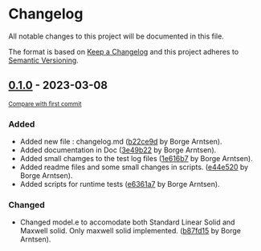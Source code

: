# Changelog

All notable changes to this project will be documented in this file.

The format is based on [Keep a Changelog](http://keepachangelog.com/en/1.0.0/)
and this project adheres to [Semantic Versioning](http://semver.org/spec/v2.0.0.html).

<!-- insertion marker -->
## [0.1.0](https://github.com/barntsen/PyAc2d/releases/tag/0.1.0) - 2023-03-08

<small>[Compare with first commit](https://github.com/barntsen/PyAc2d/compare/eadfe1596e79c5b22ea9050c5b8ceab818aa98fb...0.1.0)</small>

### Added

- Added new file : changelog.md ([b22ce9d](https://github.com/barntsen/PyAc2d/commit/b22ce9d039b36ab83f93c8ba64de033250dcb336) by Borge Arntsen).
- Added documentation in Doc ([3e49b22](https://github.com/barntsen/PyAc2d/commit/3e49b228f1adb275c58fe3118502b7d2d0ea7e67) by Borge Arntsen).
- Added small chamges to the test log files ([1e616b7](https://github.com/barntsen/PyAc2d/commit/1e616b74d86627cf9bcaacb8b1c2a9dbdf0dfe4d) by Borge Arntsen).
- Added readme files and some small changes in scripts. ([e44e520](https://github.com/barntsen/PyAc2d/commit/e44e520f5a4f3f7ffa13adc5d024dec23b2780c6) by Borge Arntsen).
- Added scripts for runtime tests ([e6361a7](https://github.com/barntsen/PyAc2d/commit/e6361a71283e7ff2e43820d03d94683ad3258e3d) by Borge Arntsen).

### Changed

- Changed model.e to accomodate both Standard Linear Solid and Maxwell solid. Only maxwell solid implemented. ([b87fd15](https://github.com/barntsen/PyAc2d/commit/b87fd1538da6c466664aa716634f616cfc3c3eb5) by Borge Arntsen).

